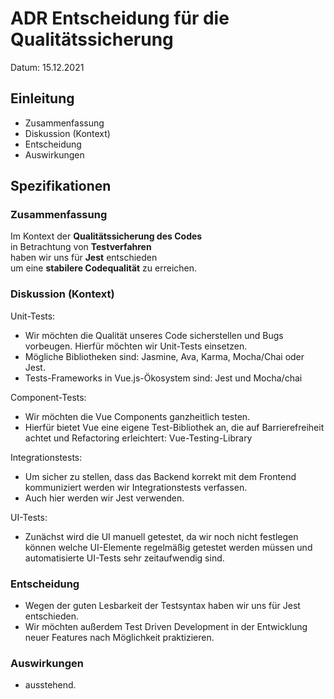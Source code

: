 # ADR Entscheidung für die Qualitätssicherung

Datum: 15.12.2021

## Einleitung

* Zusammenfassung
* Diskussion (Kontext)
* Entscheidung
* Auswirkungen

## Spezifikationen

### Zusammenfassung
Im Kontext der **Qualitätssicherung des Codes**<br>
in Betrachtung von **Testverfahren**<br>
haben wir uns für **Jest** entschieden<br>
um eine **stabilere Codequalität** zu erreichen.

### Diskussion (Kontext)
Unit-Tests:
* Wir möchten die Qualität unseres Code sicherstellen und Bugs vorbeugen. Hierfür möchten wir Unit-Tests einsetzen.
* Mögliche Bibliotheken sind: Jasmine, Ava, Karma, Mocha/Chai oder Jest.
* Tests-Frameworks in Vue.js-Ökosystem sind: Jest und Mocha/chai

Component-Tests:
* Wir möchten die Vue Components ganzheitlich testen.
* Hierfür bietet Vue eine eigene Test-Bibliothek an, die auf Barrierefreiheit achtet und Refactoring erleichtert: Vue-Testing-Library

Integrationstests:
* Um sicher zu stellen, dass das Backend korrekt mit dem Frontend kommuniziert werden wir Integrationstests verfassen.
* Auch hier werden wir Jest verwenden.

UI-Tests:
* Zunächst wird die UI manuell getestet, da wir noch nicht festlegen können welche UI-Elemente regelmäßig getestet werden müssen und automatisierte UI-Tests sehr zeitaufwendig sind.

### Entscheidung
* Wegen der guten Lesbarkeit der Testsyntax haben wir uns für Jest entschieden. 
* Wir möchten außerdem Test Driven Development in der Entwicklung neuer Features nach Möglichkeit praktizieren.

### Auswirkungen
* ausstehend.
